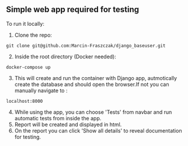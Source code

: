 ## Simple web app required for testing

To run it locally:

1) Clone the repo:

``git clone git@github.com:Marcin-Fraszczak/django_baseuser.git``

2) Inside the root directory (Docker needed):

``docker-compose up``

3) This will create and run the container with Django app, autmotically create the database and should open the browser.If not you can manually navigate to :

``localhost:8000``

4) While using the app, you can choose 'Tests' from navbar and run automatic tests from inside the app.
5) Report will be created and displayed in html.
6) On the report you can click 'Show all details' to reveal documentation for testing.